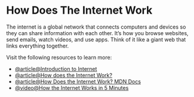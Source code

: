 # How Does The Internet Work

The internet is a global network that connects computers and devices so they can share information with each other. It’s how you browse websites, send emails, watch videos, and use apps. Think of it like a giant web that links everything together.

Visit the following resources to learn more:

- [@article@Introduction to Internet](https://roadmap.sh/guides/what-is-internet)
- [@article@How does the Internet Work?](https://cs.fyi/guide/how-does-internet-work)
- [@article@How Does the Internet Work? MDN Docs](https://developer.mozilla.org/en-US/docs/Learn/Common_questions/How_does_the_Internet_work)
- [@video@How the Internet Works in 5 Minutes](https://www.youtube.com/watch?v=7_LPdttKXPc)
